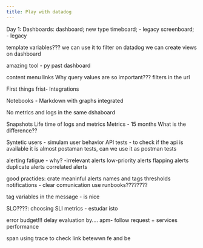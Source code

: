 ```yaml
---
title: Play with datadog
---
```


Day 1:
Dashboards:
dashboard; new type
timeboard; - legacy
screenboard; - legacy

template variables??? we can use it to filter on datadog
we can create views on dashboard


amazing tool - py past dashboard

content menu links
Why query values are so important???
filters in the url

First things frist-
Integrations

Notebooks -
Markdown with graphs integrated

No metrics and logs in the same dshaboard

Snapshots
Life time of logs and metrics
Metrics - 15 months 
What is the difference??


Syntetic users - simulam user behavior
API tests - to check if the api is available 
it is almost postaman tests, can we use it as postman tests 

alerting fatigue - why?
-irrelevant alerts
low-priority alerts
flapping alerts
duplicate alerts
correlated alerts

good practides:
crate meaninful alerts
names and tags
thresholds
notifications - clear comunication
use runbooks????????


tag variables in the message - is nice

SLO????: choosing SLI metrics - estudar isto 

error budget!!!
delay evaluation by....
apm- follow request + services performance

span
using trace to check link betewwn fe and be

